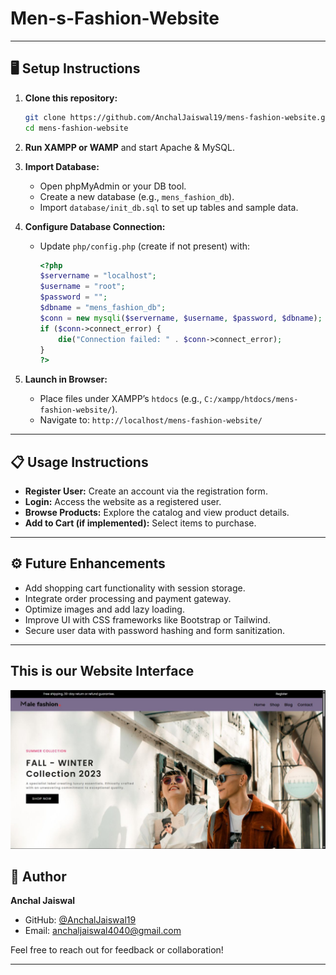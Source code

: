 # Men-s-Fashion-Website

---

## 🖥️ Setup Instructions

1. **Clone this repository:**
    ```bash
    git clone https://github.com/AnchalJaiswal19/mens-fashion-website.git
    cd mens-fashion-website
    ```

2. **Run XAMPP or WAMP** and start Apache & MySQL.

3. **Import Database:**
    - Open phpMyAdmin or your DB tool.
    - Create a new database (e.g., `mens_fashion_db`).
    - Import `database/init_db.sql` to set up tables and sample data.

4. **Configure Database Connection:**
    - Update `php/config.php` (create if not present) with:
      ```php
      <?php
      $servername = "localhost";
      $username = "root";
      $password = "";
      $dbname = "mens_fashion_db";
      $conn = new mysqli($servername, $username, $password, $dbname);
      if ($conn->connect_error) {
          die("Connection failed: " . $conn->connect_error);
      }
      ?>
      ```

5. **Launch in Browser:**
    - Place files under XAMPP’s `htdocs` (e.g., `C:/xampp/htdocs/mens-fashion-website/`).
    - Navigate to: `http://localhost/mens-fashion-website/`

---

## 📋 Usage Instructions

- **Register User:** Create an account via the registration form.
- **Login:** Access the website as a registered user.
- **Browse Products:** Explore the catalog and view product details.
- **Add to Cart (if implemented):** Select items to purchase.

---

## ⚙️ Future Enhancements

- Add shopping cart functionality with session storage.
- Integrate order processing and payment gateway.
- Optimize images and add lazy loading.
- Improve UI with CSS frameworks like Bootstrap or Tailwind.
- Secure user data with password hashing and form sanitization.

---

## This is our Website Interface

![Website Interface](Website_interface.jpg)

## 📝 Author

**Anchal Jaiswal**  
- GitHub: [@AnchalJaiswal19](https://github.com/AnchalJaiswal19)  
- Email: anchaljaiswal4040@gmail.com  

Feel free to reach out for feedback or collaboration!

---

